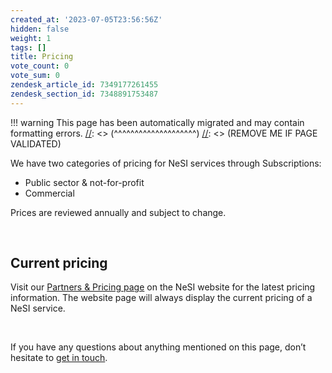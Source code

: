 ```yaml
---
created_at: '2023-07-05T23:56:56Z'
hidden: false
weight: 1
tags: []
title: Pricing
vote_count: 0
vote_sum: 0
zendesk_article_id: 7349177261455
zendesk_section_id: 7348891753487
---
```




[//]: <> (REMOVE ME IF PAGE VALIDATED)
[//]: <> (vvvvvvvvvvvvvvvvvvvv)
!!! warning
    This page has been automatically migrated and may contain formatting errors.
[//]: <> (^^^^^^^^^^^^^^^^^^^^)
[//]: <> (REMOVE ME IF PAGE VALIDATED)

We have two categories of pricing for NeSI services through
Subscriptions:

-   Public sector & not-for-profit
-   Commercial

Prices are reviewed annually and subject to change.

 

## Current pricing

Visit our [Partners & Pricing
page](https://www.nesi.org.nz/community/partners-pricing#subscriptions) on
the NeSI website for the latest pricing information. The website page
will always display the current pricing of a NeSI service.

 

If you have any questions about anything mentioned on this page, don’t
hesitate to [get in touch](mailto:info@nesi.org.nz).

 